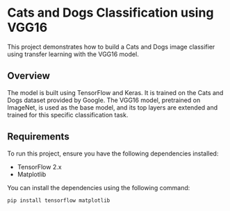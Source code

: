 # Cats and Dogs Classification using VGG16

This project demonstrates how to build a Cats and Dogs image classifier using transfer learning with the VGG16 model.

## Overview

The model is built using TensorFlow and Keras. It is trained on the Cats and Dogs dataset provided by Google. The VGG16 model, pretrained on ImageNet, is used as the base model, and its top layers are extended and trained for this specific classification task.

## Requirements

To run this project, ensure you have the following dependencies installed:

- TensorFlow 2.x
- Matplotlib

You can install the dependencies using the following command:

```bash
pip install tensorflow matplotlib
